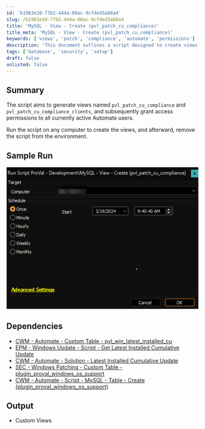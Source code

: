 ```yaml
---
id: 'b1963e10-77b2-444a-80ac-9cfded3ab8a4'
slug: /b1963e10-77b2-444a-80ac-9cfded3ab8a4
title: 'MySQL - View - Create (pvl_patch_cu_compliance)'
title_meta: 'MySQL - View - Create (pvl_patch_cu_compliance)'
keywords: ['views', 'patch', 'compliance', 'automate', 'permissions']
description: 'This document outlines a script designed to create views named `pvl_patch_cu_compliance` and `pvl_patch_cu_compliance_clients` within ConnectWise Automate, and to grant access permissions to all active users. The script can be executed on any computer to implement the views, followed by the removal of the script from the environment.'
tags: ['database', 'security', 'setup']
draft: false
unlisted: false
---
```


## Summary

The script aims to generate views named `pvl_patch_cu_compliance` and `pvl_patch_cu_compliance_clients`, and subsequently grant access permissions to all currently active Automate users.

Run the script on any computer to create the views, and afterward, remove the script from the environment.

## Sample Run

![Sample Run](../../../static/img/MySQL---View---Create-(pvl_patch_cu_compliance)/image_1.png)

## Dependencies

- [CWM - Automate - Custom Table - pvl_win_latest_installed_cu](/docs/c03e4def-7efe-4a8b-99e9-d99ac2c65f5a)
- [EPM - Windows Update - Script - Get Latest Installed Cumulative Update](/docs/bd99d6b2-2d31-4611-9682-3c8518c53998)
- [CWM - Automate - Solution - Latest Installed Cumulative Update](/docs/991e926f-dcd2-4be3-9f3a-ea7ee9842da2)
- [SEC - Windows Patching - Custom Table - plugin_proval_windows_os_support](/docs/938cd822-f6a3-4ee3-add2-62b407e45622)
- [CWM - Automate - Script - MySQL - Table - Create (plugin_proval_windows_os_support)](/docs/09d6c579-dbce-4876-81aa-0ab7cf5432b1)

## Output

- Custom Views



